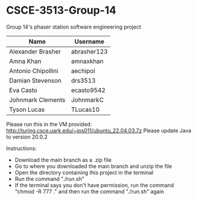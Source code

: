 # CSCE-3513-Group-14
Group 14's phaser station software engineering project

| Name  | Username |
| ------------- | ------------- |
| Alexander Brasher  | abrasher123  |
| Amna Khan  | amnaxkhan  |
| Antonio Chipollini  | aechipol  |
| Damian Stevenson  | drs3513  |
| Eva Casto  | ecasto9542|
| Johnmark Clements  | JohnmarkC  |
| Tyson Lucas  | TLucas10  |


Please run this in the VM provided: http://turing.csce.uark.edu/~jps011/ubuntu_22.04.03.7z
Please update Java to version 20.0.2

Instructions:
- Download the main branch as a .zip file
- Go to where you downloaded the main branch and unzip the file
- Open the directory containing this project in the terminal
- Run the command "./run.sh"
- If the terminal says you don't have permission, run the command "chmod -R 777 ." and then run the command "./run.sh" again
